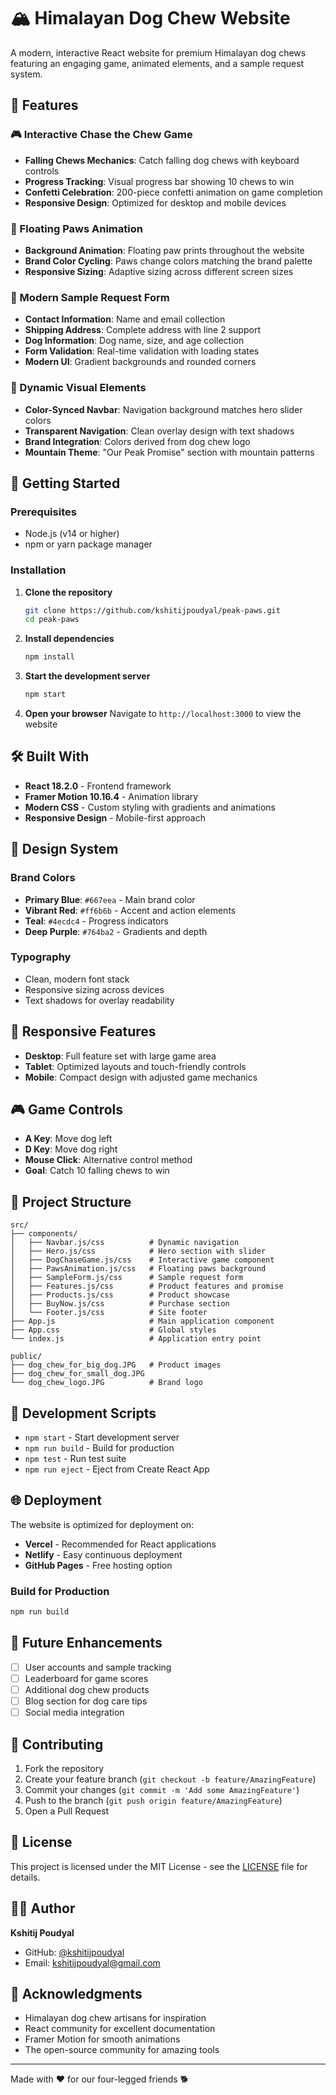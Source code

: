 # 🏔️ Himalayan Dog Chew Website

A modern, interactive React website for premium Himalayan dog chews featuring an engaging game, animated elements, and a sample request system.

## 🌟 Features

### 🎮 Interactive Chase the Chew Game
- **Falling Chews Mechanics**: Catch falling dog chews with keyboard controls
- **Progress Tracking**: Visual progress bar showing 10 chews to win
- **Confetti Celebration**: 200-piece confetti animation on game completion
- **Responsive Design**: Optimized for desktop and mobile devices

### 🐾 Floating Paws Animation
- **Background Animation**: Floating paw prints throughout the website
- **Brand Color Cycling**: Paws change colors matching the brand palette
- **Responsive Sizing**: Adaptive sizing across different screen sizes

### 📝 Modern Sample Request Form
- **Contact Information**: Name and email collection
- **Shipping Address**: Complete address with line 2 support
- **Dog Information**: Dog name, size, and age collection
- **Form Validation**: Real-time validation with loading states
- **Modern UI**: Gradient backgrounds and rounded corners

### 🎨 Dynamic Visual Elements
- **Color-Synced Navbar**: Navigation background matches hero slider colors
- **Transparent Navigation**: Clean overlay design with text shadows
- **Brand Integration**: Colors derived from dog chew logo
- **Mountain Theme**: "Our Peak Promise" section with mountain patterns

## 🚀 Getting Started

### Prerequisites
- Node.js (v14 or higher)
- npm or yarn package manager

### Installation

1. **Clone the repository**
   ```bash
   git clone https://github.com/kshitijpoudyal/peak-paws.git
   cd peak-paws
   ```

2. **Install dependencies**
   ```bash
   npm install
   ```

3. **Start the development server**
   ```bash
   npm start
   ```

4. **Open your browser**
   Navigate to `http://localhost:3000` to view the website

## 🛠️ Built With

- **React 18.2.0** - Frontend framework
- **Framer Motion 10.16.4** - Animation library
- **Modern CSS** - Custom styling with gradients and animations
- **Responsive Design** - Mobile-first approach

## 🎨 Design System

### Brand Colors
- **Primary Blue**: `#667eea` - Main brand color
- **Vibrant Red**: `#ff6b6b` - Accent and action elements
- **Teal**: `#4ecdc4` - Progress indicators
- **Deep Purple**: `#764ba2` - Gradients and depth

### Typography
- Clean, modern font stack
- Responsive sizing across devices
- Text shadows for overlay readability

## 📱 Responsive Features

- **Desktop**: Full feature set with large game area
- **Tablet**: Optimized layouts and touch-friendly controls
- **Mobile**: Compact design with adjusted game mechanics

## 🎮 Game Controls

- **A Key**: Move dog left
- **D Key**: Move dog right
- **Mouse Click**: Alternative control method
- **Goal**: Catch 10 falling chews to win

## 📁 Project Structure

```
src/
├── components/
│   ├── Navbar.js/css          # Dynamic navigation
│   ├── Hero.js/css            # Hero section with slider
│   ├── DogChaseGame.js/css    # Interactive game component
│   ├── PawsAnimation.js/css   # Floating paws background
│   ├── SampleForm.js/css      # Sample request form
│   ├── Features.js/css        # Product features and promise
│   ├── Products.js/css        # Product showcase
│   ├── BuyNow.js/css          # Purchase section
│   └── Footer.js/css          # Site footer
├── App.js                     # Main application component
├── App.css                    # Global styles
└── index.js                   # Application entry point

public/
├── dog_chew_for_big_dog.JPG   # Product images
├── dog_chew_for_small_dog.JPG
└── dog_chew_logo.JPG          # Brand logo
```

## 🔧 Development Scripts

- `npm start` - Start development server
- `npm run build` - Build for production
- `npm test` - Run test suite
- `npm run eject` - Eject from Create React App

## 🌐 Deployment

The website is optimized for deployment on:
- **Vercel** - Recommended for React applications
- **Netlify** - Easy continuous deployment
- **GitHub Pages** - Free hosting option

### Build for Production
```bash
npm run build
```

## 📝 Future Enhancements

- [ ] User accounts and sample tracking
- [ ] Leaderboard for game scores
- [ ] Additional dog chew products
- [ ] Blog section for dog care tips
- [ ] Social media integration

## 🤝 Contributing

1. Fork the repository
2. Create your feature branch (`git checkout -b feature/AmazingFeature`)
3. Commit your changes (`git commit -m 'Add some AmazingFeature'`)
4. Push to the branch (`git push origin feature/AmazingFeature`)
5. Open a Pull Request

## 📄 License

This project is licensed under the MIT License - see the [LICENSE](LICENSE) file for details.

## 👨‍💻 Author

**Kshitij Poudyal**
- GitHub: [@kshitijpoudyal](https://github.com/kshitijpoudyal)
- Email: kshitijpoudyal@gmail.com

## 🙏 Acknowledgments

- Himalayan dog chew artisans for inspiration
- React community for excellent documentation
- Framer Motion for smooth animations
- The open-source community for amazing tools

---

Made with ❤️ for our four-legged friends 🐕
